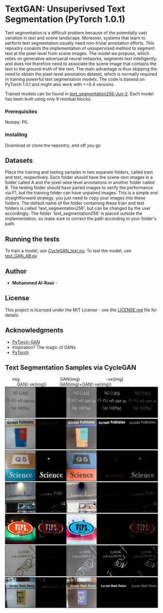 # TextGAN: Unsuperivsed Text Segmentation (PyTorch 1.0.1)
Text segmentation is a difficult problem because of the potentially vast variation in text and scene landscape. Moreover, systems that learn to perform text segmentation usually need non-trivial annotation efforts. This repositry conaints the implementation of unsupervised method to segment text at the pixel-level from scene images. The model we propose, which relies on generative adversarial neural networks, segments text intelligently; and does not therefore need to associate the scene image that contains the text to the ground-truth of the text. The main advantage is thus skipping the need to obtain the pixel-level annotation dataset, which is normally required in training powerful text segmentation models. The code is basesd on PyTorch 1.0.1 and might also work with >=0.4 versions.

Trained models can be found in [text_segmentation256-Jun-2](https://github.com/morawi/TextGAN/tree/master/text_segmentation256-Jun-2). Each model has been built using only 9 residual blocks.


### Prerequisites

Numpy; 
PIL

### Installing

Download or clone the repositry, and off you go

## Datasets
Place the training and testing samples in two separate folders, called train and test, respectively. Each folder should have the scene-text images in a folder called A and the pixel-wise level annotations in another folder called B. The testing folder should have paired images to verify the performance via F1, but the training folder can have unpaired images. This is a simple and straightforward strategy, you just need to copy your images into these folders. The default name of the folder containing these train and test folders is called 'text_segmentation256', but can be changed by the user accordingly. The folder 'text_segmentation256' is placed outside the implementation, so make sure to correct the path according to your folder's path. 

## Running the tests
To train a model, use [CycleGAN_text.py](https://github.com/morawi/TextGAN/blob/master/cyclegan_text.py);
To test the model, use [test_GAN_AB.py](https://github.com/morawi/TextGAN/blob/master/test_GAN_AB.py)


## Author

* **Mohammed Al-Rawi** - 

## License

This project is licensed under the MIT License - see the [LICENSE.md](LICENSE.md) file for details

## Acknowledgments

* [PyTorch-GAN](https://github.com/eriklindernoren/PyTorch-GAN)
* Inspiration? The magic of GANs
* [PyTorch](http://pytorch.org)

## Text Segmentation Samples via CycleGAN 
&nbsp;&nbsp;&nbsp;&nbsp;&nbsp; img &nbsp;&nbsp;&nbsp;&nbsp;&nbsp;&nbsp;&nbsp;&nbsp;&nbsp;&nbsp; &nbsp;&nbsp;&nbsp;&nbsp;&nbsp;&nbsp;&nbsp;&nbsp;&nbsp;&nbsp; &nbsp;&nbsp;&nbsp;&nbsp;&nbsp;&nbsp;&nbsp;&nbsp;&nbsp;&nbsp; GAN(img) 
&nbsp;&nbsp;&nbsp;&nbsp;&nbsp;&nbsp;&nbsp;&nbsp;&nbsp;&nbsp; &nbsp;&nbsp;&nbsp;&nbsp;&nbsp;&nbsp;&nbsp;&nbsp;&nbsp;&nbsp;-ve(img) &nbsp;&nbsp;&nbsp;&nbsp;&nbsp;&nbsp;&nbsp;&nbsp;&nbsp;&nbsp; &nbsp;&nbsp;&nbsp;&nbsp;&nbsp;&nbsp;&nbsp;&nbsp;&nbsp;&nbsp;GAN(-ve(img)) &nbsp;&nbsp;&nbsp;&nbsp;&nbsp;&nbsp;&nbsp;&nbsp;&nbsp;&nbsp;GAN(img)+GAN(-ve(img))
![Samples](https://github.com/morawi/TextGAN/blob/master/generated_samples/0.png)
![Samples](https://github.com/morawi/TextGAN/blob/master/generated_samples/1.png)
![Samples](https://github.com/morawi/TextGAN/blob/master/generated_samples/2.png)
![Samples](https://github.com/morawi/TextGAN/blob/master/generated_samples/3.png)
![Samples](https://github.com/morawi/TextGAN/blob/master/generated_samples/4.png)
![Samples](https://github.com/morawi/TextGAN/blob/master/generated_samples/5.png)
![Samples](https://github.com/morawi/TextGAN/blob/master/generated_samples/6.png)




